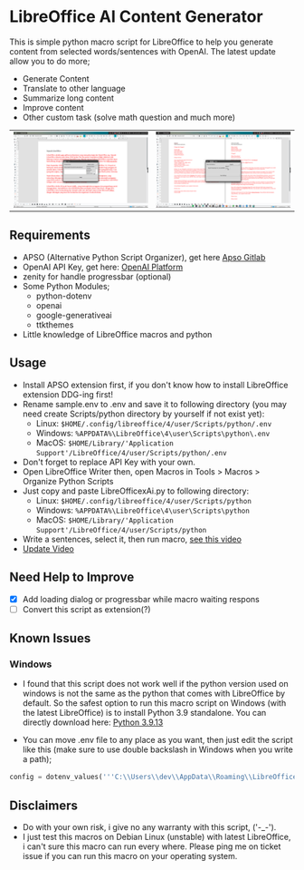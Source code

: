 # LibreOffice AI Content Generator


This is simple python macro script for LibreOffice to help you generate content from selected words/sentences with OpenAI. 
The latest update allow you to do more;
- Generate Content
- Translate to other language
- Summarize long content
- Improve content
- Other custom task (solve math question and much more)

|   |   |
|---|---|
|![Screenshot](/LibreOfficexOpenAI.png)   |![Screenshot](/LibreOfficexAI.png)   |


## Requirements
- APSO (Alternative Python Script Organizer), get here [Apso Gitlab](https://gitlab.com/jmzambon/apso/)
- OpenAI API Key, get here: [OpenAI Platform](https://platform.openai.com/account/api-keys)
- zenity for handle progressbar (optional)
- Some Python Modules;
    - python-dotenv
    - openai
    - google-generativeai
    - ttkthemes
- Little knowledge of LibreOffice macros and python

## Usage
- Install APSO extension first, if you don't know how to install LibreOffice extension DDG-ing first!
- Rename sample.env to .env and save it to following directory (you may need create Scripts/python directory by yourself if not exist yet):
    - Linux: `$HOME/.config/libreoffice/4/user/Scripts/python/.env`
    - Windows: `%APPDATA%\LibreOffice\4\user\Scripts\python\.env`
    - MacOS: `$HOME/Library/'Application Support'/LibreOffice/4/user/Scripts/python/.env`
- Don't forget to replace API Key with your own.
- Open LibreOffice Writer then, open Macros in Tools > Macros > Organize Python Scripts
- Just copy and paste LibreOfficexAi.py to following directory:
    - Linux: `$HOME/.config/libreoffice/4/user/Scripts/python`
    - Windows: `%APPDATA%\LibreOffice\4\user\Scripts\python`
    - MacOS: `$HOME/Library/'Application Support'/LibreOffice/4/user/Scripts/python`
- Write a sentences, select it, then run macro, [see this video](https://youtu.be/riSqE-5o8is)
- [Update Video](https://youtu.be/nJqgQcosNjc)

## Need Help to Improve 
- [x] Add loading dialog or progressbar while macro waiting respons
- [ ] Convert this script as extension(?)

## Known Issues
### Windows
- I found that this script does not work well if the python version used on windows is not the same as the python that comes with LibreOffice by default. So the safest option to run this macro script on Windows (with the latest LibreOffice) is to install Python 3.9 standalone. You can directly download here: [Python 3.9.13](https://www.python.org/ftp/python/3.9.13/python-3.9.13-amd64.exe)

- You can move .env file to any place as you want, then just edit the script like this (make sure to use double backslash in Windows when you write a path);

```python 
config = dotenv_values('''C:\\Users\\dev\\AppData\\Roaming\\LibreOffice\\4\\user\\.env''') 
```

## Disclaimers
- Do with your own risk, i give no any warranty with this script, ('-_-').
- I just test this macros on Debian Linux (unstable) with latest LibreOffice, i can't sure this macro can run every where. Please ping me on ticket issue if you can run this macro on your operating system.
